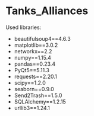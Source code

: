# Tanks_Alliances

Used libraries:

* beautifulsoup4==4.6.3
* matplotlib==3.0.2
* networkx==2.2
* numpy==1.15.4
* pandas==0.23.4
* PyQt5==5.11.3
* requests==2.20.1
* scipy==1.2.0
* seaborn==0.9.0
* Send2Trash==1.5.0
* SQLAlchemy==1.2.15
* urllib3==1.24.1
